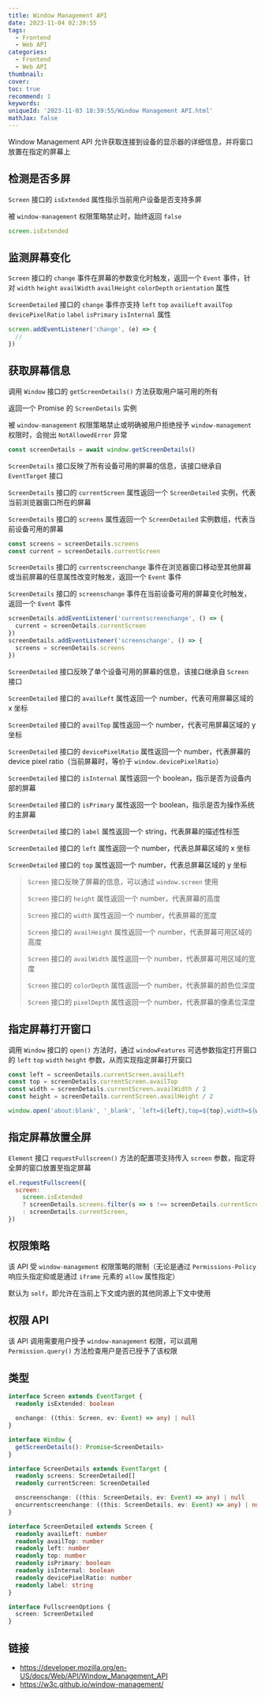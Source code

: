 ```yaml
---
title: Window Management API
date: 2023-11-04 02:39:55
tags:
  - Frontend
  - Web API
categories:
  - Frontend
  - Web API
thumbnail:
cover:
toc: true
recommend: 1
keywords:
uniqueId: '2023-11-03 18:39:55/Window Management API.html'
mathJax: false
---
```


Window Management API 允许获取连接到设备的显示器的详细信息，并将窗口放置在指定的屏幕上

## 检测是否多屏

`Screen` 接口的 `isExtended` 属性指示当前用户设备是否支持多屏

被 `window-management` 权限策略禁止时，始终返回 `false`

```js
screen.isExtended
```

## 监测屏幕变化

`Screen` 接口的 `change` 事件在屏幕的参数变化时触发，返回一个 `Event` 事件，针对 `width` `height` `availWidth` `availHeight` `colorDepth` `orientation` 属性

`ScreenDetailed` 接口的 `change` 事件亦支持 `left` `top` `availLeft` `availTop` `devicePixelRatio` `label` `isPrimary` `isInternal` 属性

```js
screen.addEventListener('change', (e) => {
  //
})
```

## 获取屏幕信息

调用 `Window` 接口的 `getScreenDetails()` 方法获取用户端可用的所有

返回一个 Promise 的 `ScreenDetails` 实例

被 `window-management` 权限策略禁止或明确被用户拒绝授予 `window-management` 权限时，会抛出 `NotAllowedError` 异常

```js
const screenDetails = await window.getScreenDetails()
```

`ScreenDetails` 接口反映了所有设备可用的屏幕的信息，该接口继承自 `EventTarget` 接口

`ScreenDetails` 接口的 `currentScreen` 属性返回一个 `ScreenDetailed` 实例，代表当前浏览器窗口所在的屏幕

`ScreenDetails` 接口的 `screens` 属性返回一个 `ScreenDetailed` 实例数组，代表当前设备可用的屏幕

```js
const screens = screenDetails.screens
const current = screenDetails.currentScreen
```

`ScreenDetails` 接口的 `currentscreenchange` 事件在浏览器窗口移动至其他屏幕或当前屏幕的任意属性改变时触发，返回一个 `Event` 事件

`ScreenDetails` 接口的 `screenschange` 事件在当前设备可用的屏幕变化时触发，返回一个 `Event` 事件

```js
screenDetails.addEventListener('currentscreenchange', () => {
  current = screenDetails.currentScreen
})
screenDetails.addEventListener('screenschange', () => {
  screens = screenDetails.screens
})
```

`ScreenDetailed` 接口反映了单个设备可用的屏幕的信息，该接口继承自 `Screen` 接口

`ScreenDetailed` 接口的 `availLeft` 属性返回一个 number，代表可用屏幕区域的 x 坐标

`ScreenDetailed` 接口的 `availTop` 属性返回一个 number，代表可用屏幕区域的 y 坐标

`ScreenDetailed` 接口的 `devicePixelRatio` 属性返回一个 number，代表屏幕的 device pixel ratio（当前屏幕时，等价于 `window.devicePixelRatio`）

`ScreenDetailed` 接口的 `isInternal` 属性返回一个 boolean，指示是否为设备内部的屏幕

`ScreenDetailed` 接口的 `isPrimary` 属性返回一个 boolean，指示是否为操作系统的主屏幕

`ScreenDetailed` 接口的 `label` 属性返回一个 string，代表屏幕的描述性标签

`ScreenDetailed` 接口的 `left` 属性返回一个 number，代表总屏幕区域的 x 坐标

`ScreenDetailed` 接口的 `top` 属性返回一个 number，代表总屏幕区域的 y 坐标

> `Screen` 接口反映了屏幕的信息，可以通过 `window.screen` 使用
>
> `Screen` 接口的 `height` 属性返回一个 number，代表屏幕的高度
>
> `Screen` 接口的 `width` 属性返回一个 number，代表屏幕的宽度
>
> `Screen` 接口的 `availHeight` 属性返回一个 number，代表屏幕可用区域的高度
>
> `Screen` 接口的 `availWidth` 属性返回一个 number，代表屏幕可用区域的宽度
>
> `Screen` 接口的 `colorDepth` 属性返回一个 number，代表屏幕的颜色位深度
>
> `Screen` 接口的 `pixelDepth` 属性返回一个 number，代表屏幕的像素位深度

## 指定屏幕打开窗口

调用 `Window` 接口的 `open()` 方法时，通过 `windowFeatures` 可选参数指定打开窗口的 `left` `top` `width` `height` 参数，从而实现指定屏幕打开窗口

```js
const left = screenDetails.currentScreen.availLeft
const top = screenDetails.currentScreen.availTop
const width = screenDetails.currentScreen.availWidth / 2
const height = screenDetails.currentScreen.availHeight / 2

window.open('about:blank', '_blank', `left=${left},top=${top},width=${width},height=${height}`)
```

## 指定屏幕放置全屏

`Element` 接口 `requestFullscreen()` 方法的配置项支持传入 `screen` 参数，指定将全屏的窗口放置至指定屏幕

```js
el.requestFullscreen({
  screen:
    screen.isExtended
    ? screenDetails.screens.filter(s => s !== screenDetails.currentScreen).at(0)
    : screenDetails.currentScreen,
})
```

## 权限策略

该 API 受 `window-management` 权限策略的限制（无论是通过 `Permissions-Policy` 响应头指定抑或是通过 `iframe` 元素的 `allow` 属性指定）

默认为 `self`，即允许在当前上下文或内嵌的其他同源上下文中使用

## 权限 API

该 API 调用需要用户授予 `window-management` 权限，可以调用 `Permission.query()` 方法检查用户是否已授予了该权限

## 类型

```ts
interface Screen extends EventTarget {
  readonly isExtended: boolean

  onchange: ((this: Screen, ev: Event) => any) | null
}

interface Window {
  getScreenDetails(): Promise<ScreenDetails>
}

interface ScreenDetails extends EventTarget {
  readonly screens: ScreenDetailed[]
  readonly currentScreen: ScreenDetailed

  onscreenschange: ((this: ScreenDetails, ev: Event) => any) | null
  oncurrentscreenchange: ((this: ScreenDetails, ev: Event) => any) | null
}

interface ScreenDetailed extends Screen {
  readonly availLeft: number
  readonly availTop: number
  readonly left: number
  readonly top: number
  readonly isPrimary: boolean
  readonly isInternal: boolean
  readonly devicePixelRatio: number
  readonly label: string
}

interface FullscreenOptions {
  screen: ScreenDetailed
}
```

## 链接

* <https://developer.mozilla.org/en-US/docs/Web/API/Window_Management_API>
* <https://w3c.github.io/window-management/>
